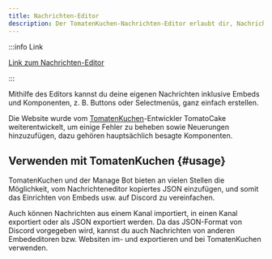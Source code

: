 ```yaml
---
title: Nachrichten-Editor
description: Der TomatenKuchen-Nachrichten-Editor erlaubt dir, Nachrichteninhalte, Embeds und Komponenten auf einer Website zu bearbeiten.
---
```


:::info Link

[Link zum Nachrichten-Editor](https://embed.tomatenkuchen.com)

:::

Mithilfe des Editors kannst du deine eigenen Nachrichten inklusive Embeds und Komponenten, z. B. Buttons oder Selectmenüs, ganz einfach erstellen.

Die Website wurde vom [TomatenKuchen](/about)-Entwickler TomatoCake weiterentwickelt, um einige Fehler zu beheben sowie Neuerungen hinzuzufügen, dazu gehören hauptsächlich besagte Komponenten.

## Verwenden mit TomatenKuchen {#usage}

TomatenKuchen und der Manage Bot bieten an vielen Stellen die Möglichkeit, vom Nachrichteneditor kopiertes JSON einzufügen, und somit das Einrichten von Embeds usw. auf Discord zu vereinfachen.

Auch können Nachrichten aus einem Kanal importiert, in einen Kanal exportiert oder als JSON exportiert werden.
Da das JSON-Format von Discord vorgegeben wird, kannst du auch Nachrichten von anderen Embededitoren bzw. Websiten im- und exportieren und bei TomatenKuchen verwenden.
